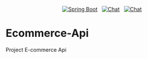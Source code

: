 <p align="center">
  <a href="#"><img src="https://img.shields.io/badge/Spring_Boot-3.4.1-brightgreen" alt="Spring Boot"></a>
  <a href="#"><img src="https://img.shields.io/badge/chat-on%20Discord-7289da.svg?sanitize=true" alt="Chat"></a>
  <a href="#"><img src="https://img.shields.io/badge/Java-21-red" alt="Chat"></a>
</p>

# Ecommerce-Api
Project E-commerce Api
